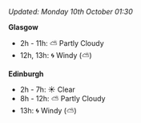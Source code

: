 *Updated: Monday 10th October 01:30*

**Glasgow**

* 2h - 11h: :partly_sunny: Partly Cloudy
* 12h, 13h: :cyclone: Windy (:partly_sunny:)

**Edinburgh**

* 2h - 7h: :sunny: Clear
* 8h - 12h: :partly_sunny: Partly Cloudy
* 13h: :cyclone: Windy (:partly_sunny:)
